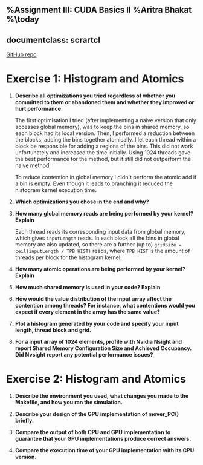 %Assignment III: CUDA Basics II
%Aritra Bhakat
%\today
---
documentclass: scrartcl
---

[GitHub repo](https://github.com/arrebarritra/DD2360HT23/tree/main/hw_3)

# Exercise 1: Histogram and Atomics

1. **Describe all optimizations you tried regardless of whether you committed to them or abandoned them and whether they improved or hurt performance.**

    The first optimisation I tried (after implementing a naive version that only accesses global memory), was to keep the bins in shared memory, so each block had its local version. Then, I performed a reduction between the blocks, adding the bins together atomically. I let each thread within a block be responsible for adding a regions of the bins. This did not work unfortunately and increased the time initially. Using 1024 threads gave the best performance for the method, but it still did not outperform the naive method.

    To reduce contention in global memory I didn't perform the atomic add if a bin is empty. Even though it leads to branching it reduced the histogram kernel execution time.

2. **Which optimizations you chose in the end and why?**

3. **How many global memory reads are being performed by your kernel? Explain**

    Each thread reads its corresponding input data from global memory, which gives `inputLength` reads. In each block all the bins in global memory are also updated, so there are a further (up to) `gridSize = ceil(inputLength / TPB_HIST)` reads, where `TPB_HIST` is the amount of threads per block for the histogram kernel.

4. **How many atomic operations are being performed by your kernel? Explain**

5. **How much shared memory is used in your code? Explain**

6. **How would the value distribution of the input array affect the contention among threads? For instance, what contentions would you expect if every element in the array has the same value?** 

7. **Plot a histogram generated by your code and specify your input length, thread block and grid.**

8. **For a input array of 1024 elements, profile with Nvidia Nsight and report Shared Memory Configuration Size and Achieved Occupancy. Did Nvsight report any potential performance issues?**

# Exercise 2: Histogram and Atomics

1. **Describe the environment you used, what changes you made to the Makefile, and how you ran the simulation.**

2. **Describe your design of the GPU implementation of mover_PC() briefly.**

3. **Compare the output of both CPU and GPU implementation to guarantee that your GPU implementations produce correct answers.**

4. **Compare the execution time of your GPU implementation with its CPU version.**